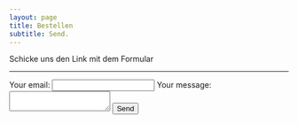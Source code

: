 ```yaml
---
layout: page
title: Bestellen
subtitle: Send.
---
```


Schicke uns den Link mit dem Formular

---

<form
  action="https://formspree.io/f/xoqryboa"
  method="POST"
>
  <label>
    Your email:
    <input type="email" name="email">
  </label>
  <label>
    Your message:
    <textarea name="message"></textarea>
  </label>
  <!-- your other form fields go here -->
  <button type="submit">Send</button>
</form>